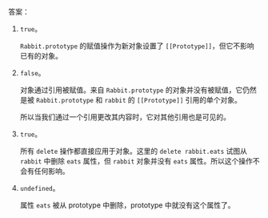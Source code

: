 
答案：

1. `true`。

    `Rabbit.prototype` 的赋值操作为新对象设置了 `[[Prototype]]`，但它不影响已有的对象。

2. `false`。

    对象通过引用被赋值。来自 `Rabbit.prototype` 的对象并没有被赋值，它仍然是被 `Rabbit.prototype` 和 `rabbit` 的 `[[Prototype]]` 引用的单个对象。

    所以当我们通过一个引用更改其内容时，它对其他引用也是可见的。

3. `true`。

    所有 `delete` 操作都直接应用于对象。这里的 `delete rabbit.eats` 试图从 `rabbit` 中删除 `eats` 属性，但 `rabbit` 对象并没有 `eats` 属性。所以这个操作不会有任何影响。

4. `undefined`。

    属性 `eats` 被从 prototype 中删除，prototype 中就没有这个属性了。
